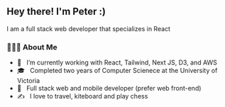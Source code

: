 <h2> Hey there! I'm Peter :) </h2>

<p>I am a full stack web developer that specializes in React</p>


<h3> 👨🏻‍💻 About Me </h3>

- 🔭 &nbsp; I’m currently working with React, Tailwind, Next JS, D3, and AWS 
- 🎓 &nbsp; Completed two years of Computer Scienece at the University of Victoria
- 💼 &nbsp; Full stack web and mobile developer (prefer web front-end)
- ✍️ &nbsp; I love to travel, kiteboard and play chess
